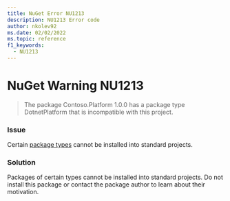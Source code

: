 ```yaml
---
title: NuGet Error NU1213
description: NU1213 Error code
author: nkolev92
ms.date: 02/02/2022
ms.topic: reference
f1_keywords: 
  - NU1213
---
```


# NuGet Warning NU1213

> The package Contoso.Platform 1.0.0 has a package type DotnetPlatform that is incompatible with this project.

### Issue

Certain [package types](../../create-packages/set-package-type.md) cannot be installed into standard projects.

### Solution

Packages of certain types cannot be installed into standard projects.
Do not install this package or contact the package author to learn about their motivation.
